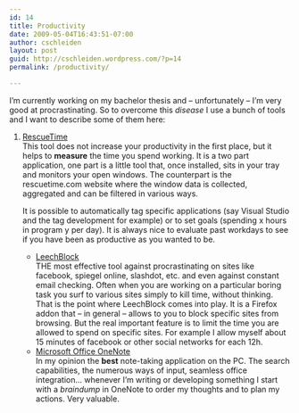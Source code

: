 ```yaml
---
id: 14
title: Productivity
date: 2009-05-04T16:43:51-07:00
author: cschleiden
layout: post
guid: http://cschleiden.wordpress.com/?p=14
permalink: /productivity/

---
```

I&#8217;m currently working on my bachelor thesis and &#8211; unfortunately &#8211; I&#8217;m very good at procrastinating. So to overcome this _disease_ I use a bunch of tools and I want to describe some of them here:

  1. <a href="http://www.rescuetime.com" target="_blank">RescueTime</a>  
    This tool does not increase your productivity in the first place, but it helps to **measure** the time you spend working. It is a two part application, one part is a little tool that, once installed, sits in your tray and monitors your open windows. The counterpart is the rescuetime.com website where the window data is collected, aggregated and can be filtered in various ways.</p> 
    It is possible to automatically tag specific applications (say Visual Studio and the tag development for example) or to set goals (spending x hours in program y per day). It is always nice to evaluate past workdays to see if you have been as productive as you wanted to be.</li> 
    
      * <a href="https://addons.mozilla.org/en-US/firefox/addon/4476" target="_blank">LeechBlock<br /> </a>THE most effective tool against procrastinating on sites like facebook, spiegel online, slashdot, etc. and even against constant email checking. Often when you are working on a particular boring task you surf to various sites simply to kill time, without thinking. That is the point where LeechBlock comes into play. It is a Firefox addon that &#8211; in general &#8211; allows to you to block specific sites from browsing. But the real important feature is to limit the time you are allowed to spend on specific sites. For example I allow myself about 15 minutes of facebook or other social networks for each 12h.
      * <a href="http://office.microsoft.com/onenote" target="_blank">Microsoft Office OneNote</a>  
        In my opinion the **best** note-taking application on the PC. The search capabilities, the numerous ways of input, seamless office integration&#8230; whenever I&#8217;m writing or developing something I start with a _braindump_ in OneNote to order my thoughts and to plan my actions. Very valuable.</ol>